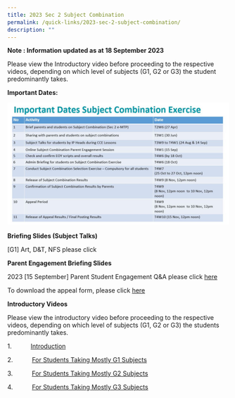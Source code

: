 ```yaml
---
title: 2023 Sec 2 Subject Combination
permalink: /quick-links/2023-sec-2-subject-combination/
description: ""
---
```

**Note : Information updated as at 18 September 2023**

Please view the Introductory video before proceeding to the respective videos, depending on which level of subjects (G1, G2 or G3) the student predominantly takes.

**Important Dates:**


![2023 Important dates for Sec 2 Subject Combination Exercise](/images/important%20dates%20for%20sec%202%20subject%20combination%20exercise%20(picture%20for%20school%20website).JPG)

**Briefing Slides (Subject Talks)**

[G1] Art, D&T, NFS please click 


**Parent Engagement Briefing Slides**

2023 [15 September] Parent Student Engagement Q&A please click [here](/files/2023_15%20sept_%20parent%20student%20engagement%20-%20qna%20on%20subject%20combination_180923.pdf)

To download the appeal form, please click [here](/files/2022%20Sec%202%20Subject%20Combination/sec%202%20subj%20combination_letter%20of%20appeal.pdf)

**Introductory Videos**

Please view the introductory video before proceeding to the respective videos, depending on which level of subjects (G1, G2 or G3) the students predominantly takes.

1\.           [Introduction](https://www.loom.com/share/9426d2d03f204064b1d0ee0e052b192e)

2\.           [For Students Taking Mostly G1 Subjects](https://www.loom.com/share/8623a7569900463399807c38c417e8cb?sid=1f8afbd5-6c5a-4e4a-b207-17facaab63f6)

3\.           [For Students Taking Mostly G2 Subjects ](https://www.loom.com/share/f2a29ab112a0457f85f2da3c08ddd682?sid=c6b5a3c9-763a-4adf-b2b3-c85a58f59918)

4\.           [For Students Taking Mostly G3 Subjects](https://www.loom.com/share/cb9e5fe17fcb437db4c0b2a7d8e73df3?sid=eb146cb8-1b77-4d67-8a7a-0fa82fc4b7da)